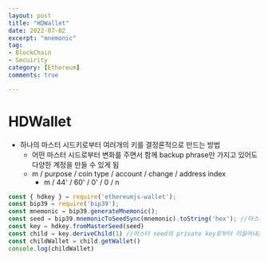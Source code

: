 ```yaml
---
layout: post
title: "HDWallet"
date: 2022-07-02
excerpt: "mnemonic"
tag:
- BlockChain
- Secuirity
category: [Ethereum]
comments: true

---
```


# HDWallet

- 하나의 마스터 시드키로부터 여러개의 키를 결정론적으로 만드는 방법
    - 어떤 마스터 시드로부터 변화를 주면서 함께 backup phrase만 가지고 있어도 다양한 계정을 만들 수 있게 됨
    - m / purpose / coin type / account / change / address index
        - m / 44' / 60' / 0' / 0 / n
    

```js
const { hdkey } = require('ethereumjs-wallet');
const bip39 = require('bip39');
const mnemonic = bip39.generateMnemonic();
const seed = bip39.mnemonicToSeedSync(mnemonic).toString('hex'); //마스터 seed
const key = hdkey.fromMasterSeed(seed)
const child = key.deriveChild(1) //마스터 seed의 private key로부터 이끌어내는 child 계정
const childWallet = child.getWallet()
console.log(childWallet)
``` 

